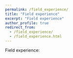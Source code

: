 ```yaml
---
permalink: /field_experience/
title: "Field experience"
excerpt: "Field experience"
author_profile: true
redirect_from: 
  - /field_experience/
  - /field_experience.html
---
```


Field experience: